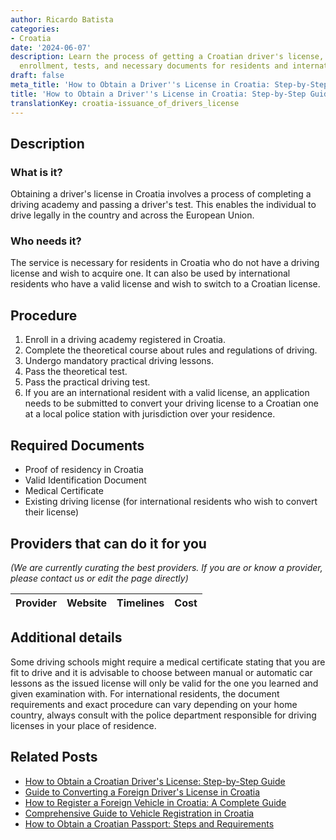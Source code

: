 ```yaml
---
author: Ricardo Batista
categories:
- Croatia
date: '2024-06-07'
description: Learn the process of getting a Croatian driver's license, including school
  enrollment, tests, and necessary documents for residents and internationals.
draft: false
meta_title: 'How to Obtain a Driver''s License in Croatia: Step-by-Step Guide'
title: 'How to Obtain a Driver''s License in Croatia: Step-by-Step Guide'
translationKey: croatia-issuance_of_drivers_license
---
```


## Description
### What is it?
Obtaining a driver's license in Croatia involves a process of completing a driving academy and passing a driver's test. This enables the individual to drive legally in the country and across the European Union.
### Who needs it?
The service is necessary for residents in Croatia who do not have a driving license and wish to acquire one. It can also be used by international residents who have a valid license and wish to switch to a Croatian license.

## Procedure
1. Enroll in a driving academy registered in Croatia.
2. Complete the theoretical course about rules and regulations of driving.
3. Undergo mandatory practical driving lessons.
4. Pass the theoretical test.
5. Pass the practical driving test.
6. If you are an international resident with a valid license, an application needs to be submitted to convert your driving license to a Croatian one at a local police station with jurisdiction over your residence.

## Required Documents
- Proof of residency in Croatia
- Valid Identification Document
- Medical Certificate
- Existing driving license (for international residents who wish to convert their license)

## Providers that can do it for you

_(We are currently curating the best providers. If you are or know a provider, please contact us or edit the page directly)_

| Provider        |     Website     |     Timelines    |       Cost      |
| :-------------: | :-------------: |  :-------------: | :-------------: |

## Additional details
Some driving schools might require a medical certificate stating that you are fit to drive and it is advisable to choose between manual or automatic car lessons as the issued license will only be valid for the one you learned and given examination with. For international residents, the document requirements and exact procedure can vary depending on your home country, always consult with the police department responsible for driving licenses in your place of residence.


## Related Posts

- [How to Obtain a Croatian Driver's License: Step-by-Step Guide](https://tramitit.com/guides/croatia/obtaining_a_drivers_license_for_newcomers/)
- [Guide to Converting a Foreign Driver's License in Croatia](https://tramitit.com/guides/croatia/change_of_drivers_license_for_foreigners/)
- [How to Register a Foreign Vehicle in Croatia: A Complete Guide](https://tramitit.com/guides/croatia/registration_of_foreign_vehicles/)
- [Comprehensive Guide to Vehicle Registration in Croatia](https://tramitit.com/guides/croatia/vehicle_registration/)
- [How to Obtain a Croatian Passport: Steps and Requirements](https://tramitit.com/guides/croatia/issuance_of_passport/)
